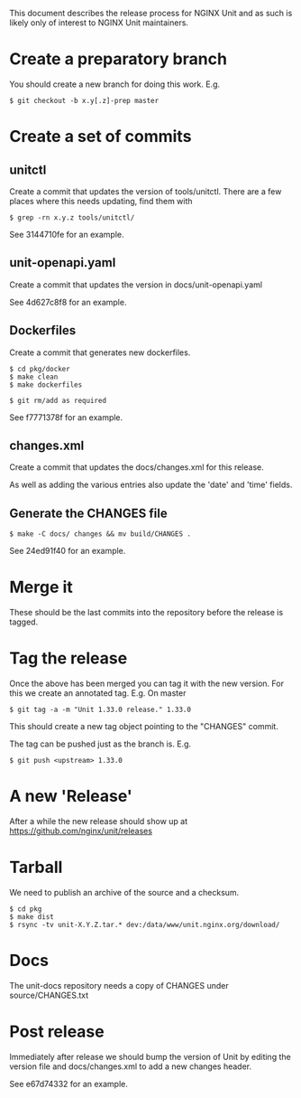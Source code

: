 This document describes the release process for NGINX Unit and as such is
likely only of interest to NGINX Unit maintainers.

# Create a preparatory branch

You should create a new branch for doing this work. E.g.

    $ git checkout -b x.y[.z]-prep master


# Create a set of commits

## unitctl

Create a commit that updates the version of tools/unitctl. There are a
few places where this needs updating, find them with

    $ grep -rn x.y.z tools/unitctl/

See 3144710fe for an example.

## unit-openapi.yaml

Create a commit that updates the version in docs/unit-openapi.yaml

See 4d627c8f8 for an example.

## Dockerfiles

Create a commit that generates new dockerfiles.

    $ cd pkg/docker
    $ make clean
    $ make dockerfiles

    $ git rm/add as required

See f7771378f for an example.

## changes.xml

Create a commit that updates the docs/changes.xml for this release.

As well as adding the various entries also update the 'date' and 'time'
fields.

## Generate the CHANGES file

    $ make -C docs/ changes && mv build/CHANGES .

See 24ed91f40 for an example.


# Merge it

These should be the last commits into the repository before the release
is tagged.


# Tag the release

Once the above has been merged you can tag it with the new version. For
this we create an annotated tag. E.g. On master

    $ git tag -a -m "Unit 1.33.0 release." 1.33.0

This should create a new tag object pointing to the "CHANGES" commit.

The tag can be pushed just as the branch is. E.g.

    $ git push <upstream> 1.33.0


# A new 'Release'

After a while the new release should show up at
<https://github.com/nginx/unit/releases>


# Tarball

We need to publish an archive of the source and a checksum.

    $ cd pkg
    $ make dist
    $ rsync -tv unit-X.Y.Z.tar.* dev:/data/www/unit.nginx.org/download/


# Docs

The unit-docs repository needs a copy of CHANGES under
source/CHANGES.txt


# Post release

Immediately after release we should bump the version of Unit by editing
the version file and docs/changes.xml to add a new changes header.

See e67d74332 for an example.
